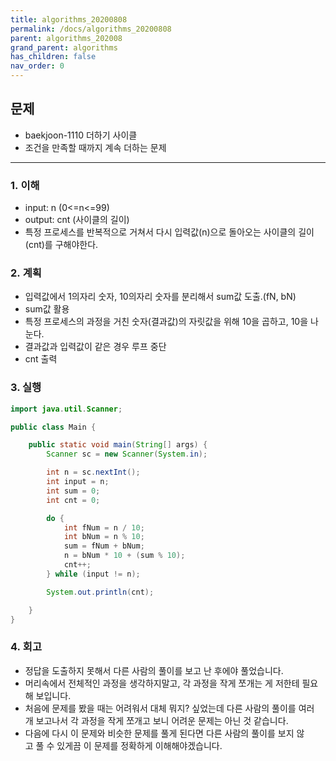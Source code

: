 ```yaml
---
title: algorithms_20200808
permalink: /docs/algorithms_20200808
parent: algorithms_202008
grand_parent: algorithms
has_children: false
nav_order: 0
---
```


## 문제

- baekjoon-1110 더하기 사이클
- 조건을 만족할 때까지 계속 더하는 문제

---

### 1. 이해

- input: n (0<=n<=99)
- output: cnt (사이클의 길이)
- 특정 프로세스를 반복적으로 거쳐서 다시 입력값(n)으로 돌아오는 사이클의 길이(cnt)를 구해야한다.

### 2. 계획

- 입력값에서 1의자리 숫자, 10의자리 숫자를 분리해서 sum값 도출.(fN, bN)
- sum값 활용
- 특정 프로세스의 과정을 거친 숫자(결과값)의 자릿값을 위해 10을 곱하고, 10을 나눈다.
- 결과값과 입력값이 같은 경우 루프 중단
- cnt 출력

### 3. 실행

```java
import java.util.Scanner;

public class Main {

	public static void main(String[] args) {
		Scanner sc = new Scanner(System.in);

		int n = sc.nextInt();
		int input = n;
		int sum = 0;
		int cnt = 0;

		do {
			int fNum = n / 10;
			int bNum = n % 10;
			sum = fNum + bNum;
			n = bNum * 10 + (sum % 10);
			cnt++;
		} while (input != n);

		System.out.println(cnt);

	}
}
```

### 4. 회고

- 정답을 도출하지 못해서 다른 사람의 풀이를 보고 난 후에야 풀었습니다.
- 머리속에서 전체적인 과정을 생각하지말고, 각 과정을 작게 쪼개는 게 저한테 필요해 보입니다.
- 처음에 문제를 봤을 때는 어려워서 대체 뭐지? 싶었는데 다른 사람의 풀이를 여러개 보고나서 각 과정을 작게 쪼개고 보니 어려운 문제는 아닌 것 같습니다.
- 다음에 다시 이 문제와 비슷한 문제를 풀게 된다면 다른 사람의 풀이를 보지 않고 풀 수 있게끔 이 문제를 정확하게 이해해야겠습니다.
